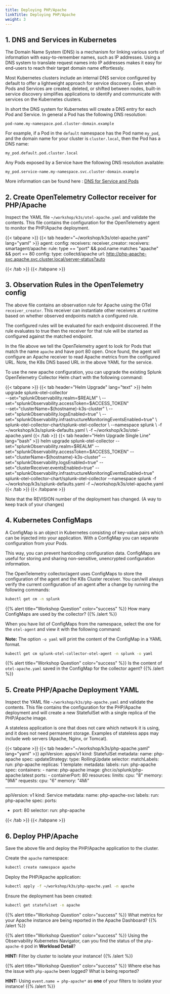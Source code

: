 ```yaml
---
title: Deploying PHP/Apache
linkTitle: Deploying PHP/Apache
weight: 3
---
```


## 1.  DNS and Services in Kubernetes

The Domain Name System (DNS) is a mechanism for linking various sorts of information with easy-to-remember names, such as IP addresses. Using a DNS system to translate request names into IP addresses makes it easy for end-users to reach their target domain name effortlessly.

Most Kubernetes clusters include an internal DNS service configured by default to offer a lightweight approach for service discovery. Even when Pods and Services are created, deleted, or shifted between nodes, built-in service discovery simplifies applications to identify and communicate with services on the Kubernetes clusters.

In short the DNS system for Kubernetes will create a DNS entry for each Pod and Service. In general a Pod has the following DNS resolution:

``` text
pod-name.my-namespace.pod.cluster-domain.example
```

For example, if a Pod in the `default` namespace has the Pod name `my_pod`, and the domain name for your cluster is `cluster.local`, then the Pod has a DNS name:

``` text
my_pod.default.pod.cluster.local
```

Any Pods exposed by a Service have the following DNS resolution available:

``` text
my_pod.service-name.my-namespace.svc.cluster-domain.example
```

More information can be found here : [DNS for Service and Pods](https://kubernetes.io/docs/concepts/services-networking/dns-pod-service/)

## 2. Create OpenTelemetry Collector receiver for PHP/Apache

Inspect the YAML file `~/workshop/k3s/otel-apache.yaml` and validate the contents. This file contains the configuration for the OpenTelemetry agent to monitor the PHP/Apache deployment.

{{< tabpane >}}
{{< tab header="~/workshop/k3s/otel-apache.yaml" lang="yaml" >}}
agent:
  config:
    receivers:
      receiver_creator:
        receivers:
          smartagent/apache:
            rule: type == "port" && pod.name matches "apache" && port == 80
            config:
              type: collectd/apache
              url: http://php-apache-svc.apache.svc.cluster.local/server-status?auto

{{< /tab >}}
{{< /tabpane >}}

## 3.  Observation Rules in the OpenTelemetry config

The above file contains an observation rule for Apache using the OTel `receiver_creator`. This receiver can instantiate other receivers at runtime based on whether observed endpoints match a configured rule.

The configured rules will be evaluated for each endpoint discovered. If the rule evaluates to true then the receiver for that rule will be started as configured against the matched endpoint.

In the file above we tell the OpenTelemetry agent to look for Pods that match the name `apache` and have port 80 open. Once found, the agent will configure an Apache receiver to read Apache metrics from the configured URL. Note, the K8s DNS based URL in the above YAML for the service.

To use the new apache configuration, you can upgrade the existing Splunk OpenTelemetry Collector Helm chart with the following command:

{{< tabpane >}}
{{< tab header="Helm Upgrade" lang="text" >}}
helm upgrade splunk-otel-collector \
--set="splunkObservability.realm=$REALM" \
--set="splunkObservability.accessToken=$ACCESS_TOKEN" \
--set="clusterName=$(hostname)-k3s-cluster" \
--set="splunkObservability.logsEnabled=true" \
--set="splunkObservability.infrastructureMonitoringEventsEnabled=true" \
splunk-otel-collector-chart/splunk-otel-collector \
--namespace splunk \
-f ~/workshop/k3s/splunk-defaults.yaml \
-f ~/workshop/k3s/otel-apache.yaml
{{< /tab >}}
{{< tab header="Helm Upgrade Single Line" lang="bash" >}}
helm upgrade splunk-otel-collector --set="splunkObservability.realm=$REALM" --set="splunkObservability.accessToken=$ACCESS_TOKEN" --set="clusterName=$(hostname)-k3s-cluster" --set="splunkObservability.logsEnabled=true" --set="clusterReceiver.eventsEnabled=true" --set="splunkObservability.infrastructureMonitoringEventsEnabled=true" splunk-otel-collector-chart/splunk-otel-collector --namespace splunk -f ~/workshop/k3s/splunk-defaults.yaml -f ~/workshop/k3s/otel-apache.yaml
{{< /tab >}}
{{< /tabpane >}}

Note that the REVISION number of the deployment has changed. (A way to keep track of your changes)

## 4. Kubernetes ConfigMaps

A ConfigMap is an object in Kubernetes consisting of key-value pairs which can be injected into your application. With a ConfigMap you can separate configuration from your Pods.

This way, you can prevent hardcoding configuration data. ConfigMaps are useful for storing and sharing non-sensitive, unencrypted configuration information.

The OpenTelemetry collector/agent uses ConfigMaps to store the configuration of the agent and the K8s Cluster receiver. You can/will always verify the current configuration of an agent after a change by running the following commands:

``` bash
kubectl get cm -n splunk
```

{{% alert title="Workshop Question" color="success" %}}
How many ConfigMaps are used by the collector?
{{% /alert %}}

When you have list of ConfigMaps from the namespace, select the one for the `otel-agent` and view it with the following command:

**Note:** The option `-o yaml` will print the content of the ConfigMap in a YAML format.

``` bash
kubectl get cm splunk-otel-collector-otel-agent -n splunk -o yaml
```

{{% alert title="Workshop Question" color="success" %}}
Is the content of `otel-apache.yaml` saved in the ConfigMap for the collector agent?
{{% /alert %}}

## 5. Create PHP/Apache Deployment YAML

Inspect the YAML file `~/workshop/k3s/php-apache.yaml` and validate the contents. This file contains the configuration for the PHP/Apache deployment and will create a new StatefulSet with a single replica of the PHP/Apache image.

A stateless application is one that does not care which network it is using, and it does not need permanent storage. Examples of stateless apps may include web servers (Apache, Nginx, or Tomcat).

{{< tabpane >}}
{{< tab header="~/workshop/k3s/php-apache.yaml" lang="yaml" >}}
apiVersion: apps/v1
kind: StatefulSet
metadata:
  name: php-apache
spec:
  updateStrategy:
    type: RollingUpdate
  selector:
    matchLabels:
      run: php-apache
  replicas: 1
  template:
    metadata:
      labels:
        run: php-apache
    spec:
      containers:
      - name: php-apache
        image: ghcr.io/splunk/php-apache:latest
        ports:
        - containerPort: 80
        resources:
          limits:
            cpu: "8"
            memory: "9Mi"
          requests:
            cpu: "6"
            memory: "4Mi"

---
apiVersion: v1
kind: Service
metadata:
  name: php-apache-svc
  labels:
    run: php-apache
spec:
  ports:
  - port: 80
  selector:
    run: php-apache

{{< /tab >}}
{{< /tabpane >}}

## 6. Deploy PHP/Apache

Save the above file and deploy the PHP/Apache application to the cluster.

Create the `apache` namespace:

``` bash
kubectl create namespace apache
```

Deploy the PHP/Apache application:

``` bash
kubectl apply -f ~/workshop/k3s/php-apache.yaml -n apache
```

Ensure the deployment has been created:

``` bash
kubectl get statefulset -n apache
```

{{% alert title="Workshop Question" color="success" %}}
What metrics for your Apache instance are being reported in the Apache Dashboard?
{{% /alert %}}

{{% alert title="Workshop Question" color="success" %}}
Using the Observability Kubernetes Navigator, can you find the status of the `php-apache-0` pod in **Workload Detail**?

**HINT:** Filter by cluster to isolate your instance!
{{% /alert %}}

{{% alert title="Workshop Question" color="success" %}}
Where else has the issue with `php-apache` been logged? What is being reported?

**HINT:** Using `event.name = php-apache*` as **one** of your filters to isolate your instance!
{{% /alert %}}
